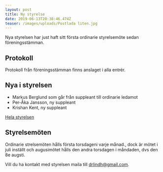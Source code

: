```yaml
---
layout: post
title: Ny styrelse
date: 2019-06-13T20:38:46.474Z
teaser: /images/uploads/Postlada liten.jpg
---
```

Nya styrelsen har just haft sitt första ordinarie styrelsemöte sedan föreningsstämman. 

## Protokoll

Protokoll från föreningsstämman finns anslaget i alla entrér. 

## Nya i styrelsen

* Markus Berglund som går från suppleant till ordinarie ledamot
* Per-Åka Jansson, ny suppleant
* Krishan Kent, ny suppleant

[Hela styrelsen](/om_foreningen/styrelse)

## Styrelsemöten

Ordinarie strelsemöten hålls första torsdageni varje månad., dock är mötet i juli inställt och augusimötet hålls den andra torsdagen i måndaden, dvs den 8e augsti.

Vill du ha kontakt med styrelsen maila till drlindh@gmail.com.
